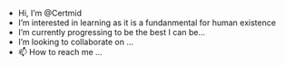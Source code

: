- Hi, I’m @Certmid
- I’m interested in learning as it is a fundanmental for human existence
- I’m currently progressing to be the best I can be...
- I’m looking to collaborate on ...
- 📫 How to reach me ...

<!---
Certmid/Certmid is a ✨ special ✨ repository because its `README.md` (this file) appears on your GitHub profile.
You can click the Preview link to take a look at your changes.
--->
